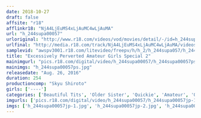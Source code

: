 ```yaml
---
date: 2018-10-27
draft: false
affsite: "r18"
afflinkr18: "NjA4LjEuMS4xLjAuMC4wLjAuMA"
url: "h_244supa00057"
urloriginal: "http://www.r18.com/videos/vod/movies/detail/-/id=h_244supa00057"
urlfinal: "http://media.r18.com/track/NjA4LjEuMS4xLjAuMC4wLjAuMA/videos/vod/movies/detail/-/id=h_244supa00057"
samplevid: "awspv3001.r18.com/litevideo/freepv/h/h_2/h_244supa057/h_244supa057_dmb_w.mp4"
title: "Excessively Perverted Amateur Girls Special 2"
mainimgurl: "pics.r18.com/digital/video/h_244supa00057/h_244supa00057ps.jpg"
mainimgs: "h_244supa00057ps.jpg"
releasedate: "Aug. 26, 2016"
duration: 254
productioncomp: "Skyu Shiroto"
girls: ['----']
categories: ['Beautiful Tits', 'Older Sister', 'Quickie', 'Amateur', 'Over 4 Hours', 'Hi-Def']
imgurls: ['pics.r18.com/digital/video/h_244supa00057/h_244supa00057jp-1.jpg', 'pics.r18.com/digital/video/h_244supa00057/h_244supa00057jp-2.jpg', 'pics.r18.com/digital/video/h_244supa00057/h_244supa00057jp-3.jpg', 'pics.r18.com/digital/video/h_244supa00057/h_244supa00057jp-4.jpg', 'pics.r18.com/digital/video/h_244supa00057/h_244supa00057jp-5.jpg', 'pics.r18.com/digital/video/h_244supa00057/h_244supa00057jp-6.jpg', 'pics.r18.com/digital/video/h_244supa00057/h_244supa00057jp-7.jpg', 'pics.r18.com/digital/video/h_244supa00057/h_244supa00057jp-8.jpg', 'pics.r18.com/digital/video/h_244supa00057/h_244supa00057jp-9.jpg', 'pics.r18.com/digital/video/h_244supa00057/h_244supa00057jp-10.jpg', 'pics.r18.com/digital/video/h_244supa00057/h_244supa00057jp-11.jpg', 'pics.r18.com/digital/video/h_244supa00057/h_244supa00057jp-12.jpg', 'pics.r18.com/digital/video/h_244supa00057/h_244supa00057jp-13.jpg', 'pics.r18.com/digital/video/h_244supa00057/h_244supa00057jp-14.jpg', 'pics.r18.com/digital/video/h_244supa00057/h_244supa00057jp-15.jpg', 'pics.r18.com/digital/video/h_244supa00057/h_244supa00057jp-16.jpg', 'pics.r18.com/digital/video/h_244supa00057/h_244supa00057jp-17.jpg', 'pics.r18.com/digital/video/h_244supa00057/h_244supa00057jp-18.jpg', 'pics.r18.com/digital/video/h_244supa00057/h_244supa00057jp-19.jpg', 'pics.r18.com/digital/video/h_244supa00057/h_244supa00057jp-20.jpg']
imgs: ['h_244supa00057jp-1.jpg', 'h_244supa00057jp-2.jpg', 'h_244supa00057jp-3.jpg', 'h_244supa00057jp-4.jpg', 'h_244supa00057jp-5.jpg', 'h_244supa00057jp-6.jpg', 'h_244supa00057jp-7.jpg', 'h_244supa00057jp-8.jpg', 'h_244supa00057jp-9.jpg', 'h_244supa00057jp-10.jpg', 'h_244supa00057jp-11.jpg', 'h_244supa00057jp-12.jpg', 'h_244supa00057jp-13.jpg', 'h_244supa00057jp-14.jpg', 'h_244supa00057jp-15.jpg', 'h_244supa00057jp-16.jpg', 'h_244supa00057jp-17.jpg', 'h_244supa00057jp-18.jpg', 'h_244supa00057jp-19.jpg', 'h_244supa00057jp-20.jpg']
---
```

